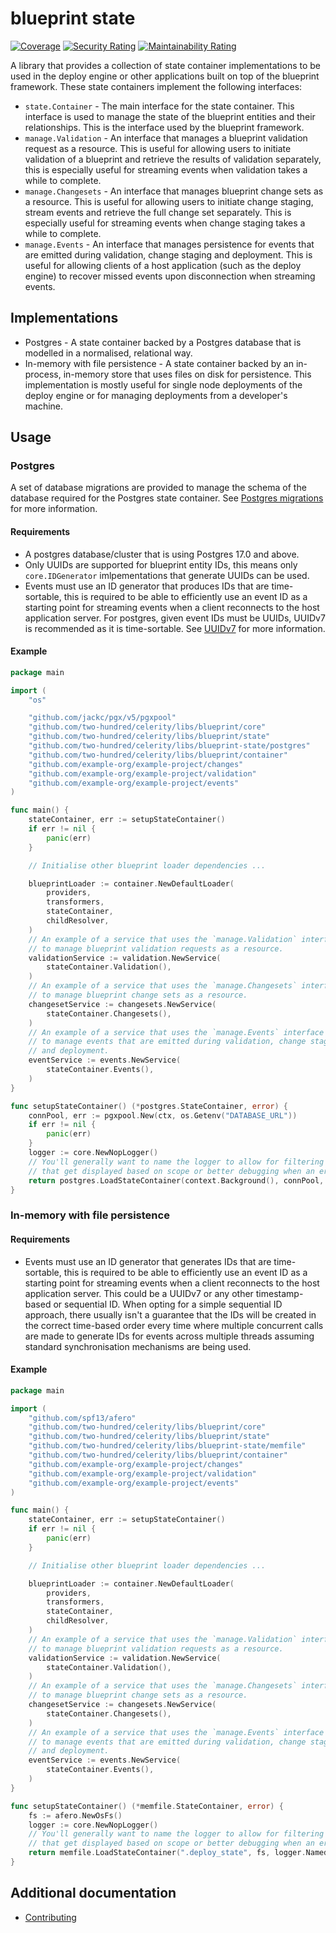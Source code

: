 # blueprint state

[![Coverage](https://sonarcloud.io/api/project_badges/measure?project=two-hundred_celerity-blueprint-state&metric=coverage)](https://sonarcloud.io/summary/new_code?id=two-hundred_celerity-blueprint-state)
[![Security Rating](https://sonarcloud.io/api/project_badges/measure?project=two-hundred_celerity-blueprint-state&metric=security_rating)](https://sonarcloud.io/summary/new_code?id=two-hundred_celerity-blueprint-state)
[![Maintainability Rating](https://sonarcloud.io/api/project_badges/measure?project=two-hundred_celerity-blueprint-state&metric=sqale_rating)](https://sonarcloud.io/summary/new_code?id=two-hundred_celerity-blueprint-state)

A library that provides a collection of state container implementations to be used in the deploy engine or other applications built on top of the blueprint framework.
These state containers implement the following interfaces:

- `state.Container` - The main interface for the state container. This interface is used to manage the state of the blueprint entities and their relationships. This is the interface used by the blueprint framework.
- `manage.Validation` - An interface that manages a blueprint validation request as a resource. This is useful for allowing users to initiate validation of a blueprint and retrieve the results of validation separately, this is especially useful for streaming events when validation takes a while to complete.
- `manage.Changesets` - An interface that manages blueprint change sets as a resource. This is useful for allowing users to initiate change staging, stream events and retrieve the full change set separately. This is especially useful for streaming events when change staging takes a while to complete.
- `manage.Events` - An interface that manages persistence for events that are emitted during validation, change staging and deployment. This is useful for allowing clients of a host application (such as the deploy engine) to recover missed events upon disconnection when streaming events.

## Implementations

- Postgres - A state container backed by a Postgres database that is modelled in a normalised, relational way.
- In-memory with file persistence - A state container backed by an in-process, in-memory store that uses files on disk for persistence. This implementation is mostly useful for single node deployments of the deploy engine or for managing deployments from a developer's machine.

## Usage

### Postgres

A set of database migrations are provided to manage the schema of the database required for the Postgres state container.
See [Postgres migrations](./docs/POSTGRES_MIGRATIONS.md) for more information.

#### Requirements

- A postgres database/cluster that is using Postgres 17.0 and above.
- Only UUIDs are supported for blueprint entity IDs, this means only `core.IDGenerator` imlpementations that generate UUIDs can be used.
- Events must use an ID generator that produces IDs that are time-sortable, this is required to be able to efficiently use an event ID as a starting point for streaming events when a client reconnects to the host application server. For postgres, given event IDs must be UUIDs, UUIDv7 is recommended as it is time-sortable. See [UUIDv7](https://uuid7.com/) for more information.

#### Example

```go
package main

import (
    "os"

    "github.com/jackc/pgx/v5/pgxpool"
    "github.com/two-hundred/celerity/libs/blueprint/core"
    "github.com/two-hundred/celerity/libs/blueprint/state"
    "github.com/two-hundred/celerity/libs/blueprint-state/postgres"
    "github.com/two-hundred/celerity/libs/blueprint/container"
    "github.com/example-org/example-project/changes"
    "github.com/example-org/example-project/validation"
    "github.com/example-org/example-project/events"
)

func main() {
    stateContainer, err := setupStateContainer()
    if err != nil {
        panic(err)
    }

    // Initialise other blueprint loader dependencies ...

    blueprintLoader := container.NewDefaultLoader(
		providers,
		transformers,
		stateContainer,
		childResolver,
	)
    // An example of a service that uses the `manage.Validation` interface
    // to manage blueprint validation requests as a resource.
    validationService := validation.NewService(
        stateContainer.Validation(),
    )
    // An example of a service that uses the `manage.Changesets` interface
    // to manage blueprint change sets as a resource.
    changesetService := changesets.NewService(
        stateContainer.Changesets(),
    )
    // An example of a service that uses the `manage.Events` interface
    // to manage events that are emitted during validation, change staging
    // and deployment.
    eventService := events.NewService(
        stateContainer.Events(),
    )
}

func setupStateContainer() (*postgres.StateContainer, error) {
    connPool, err := pgxpool.New(ctx, os.Getenv("DATABASE_URL"))
    if err != nil {
        panic(err)
    }
    logger := core.NewNopLogger()
    // You'll generally want to name the logger to allow for filtering logs
    // that get displayed based on scope or better debugging when an error occurs.
    return postgres.LoadStateContainer(context.Background(), connPool, logger.Named("state"))
}
```

### In-memory with file persistence

#### Requirements

- Events must use an ID generator that generates IDs that are time-sortable, this is required to be able to efficiently use an event ID as a starting point for streaming events when a client reconnects to the host application server. This could be a UUIDv7 or any other timestamp-based or sequential ID. When opting for a simple sequential ID approach, there usually isn't a guarantee that the IDs will be created in the correct time-based order every time where multiple concurrent calls are made to generate IDs for events across multiple threads assuming standard synchronisation mechanisms are being used.

#### Example

```go
package main

import (
    "github.com/spf13/afero"
    "github.com/two-hundred/celerity/libs/blueprint/core"
    "github.com/two-hundred/celerity/libs/blueprint/state"
    "github.com/two-hundred/celerity/libs/blueprint-state/memfile"
    "github.com/two-hundred/celerity/libs/blueprint/container"
    "github.com/example-org/example-project/changes"
    "github.com/example-org/example-project/validation"
    "github.com/example-org/example-project/events"
)

func main() {
    stateContainer, err := setupStateContainer()
    if err != nil {
        panic(err)
    }

    // Initialise other blueprint loader dependencies ...

    blueprintLoader := container.NewDefaultLoader(
		providers,
		transformers,
		stateContainer,
		childResolver,
	)
    // An example of a service that uses the `manage.Validation` interface
    // to manage blueprint validation requests as a resource.
    validationService := validation.NewService(
        stateContainer.Validation(),
    )
    // An example of a service that uses the `manage.Changesets` interface
    // to manage blueprint change sets as a resource.
    changesetService := changesets.NewService(
        stateContainer.Changesets(),
    )
    // An example of a service that uses the `manage.Events` interface
    // to manage events that are emitted during validation, change staging
    // and deployment.
    eventService := events.NewService(
        stateContainer.Events(),
    )
}

func setupStateContainer() (*memfile.StateContainer, error) {
    fs := afero.NewOsFs()
    logger := core.NewNopLogger()
    // You'll generally want to name the logger to allow for filtering logs
    // that get displayed based on scope or better debugging when an error occurs.
    return memfile.LoadStateContainer(".deploy_state", fs, logger.Named("state"))
}
```

## Additional documentation

- [Contributing](docs/CONTRIBUTING.md)
